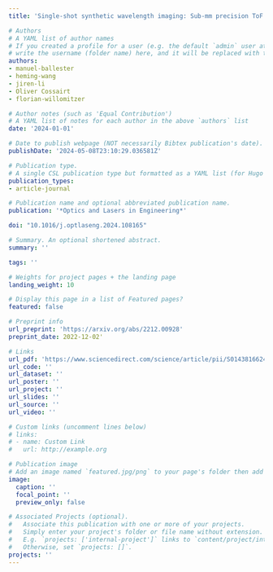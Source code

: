 ```yaml
---
title: 'Single-shot synthetic wavelength imaging: Sub-mm precision ToF sensing with conventional CMOS sensors'

# Authors
# A YAML list of author names
# If you created a profile for a user (e.g. the default `admin` user at `content/authors/admin/`), 
# write the username (folder name) here, and it will be replaced with their full name and linked to their profile.
authors:
- manuel-ballester
- heming-wang
- jiren-li
- Oliver Cossairt
- florian-willomitzer

# Author notes (such as 'Equal Contribution')
# A YAML list of notes for each author in the above `authors` list
date: '2024-01-01'

# Date to publish webpage (NOT necessarily Bibtex publication's date).
publishDate: '2024-05-08T23:10:29.036581Z'

# Publication type.
# A single CSL publication type but formatted as a YAML list (for Hugo requirements).
publication_types:
- article-journal

# Publication name and optional abbreviated publication name.
publication: '*Optics and Lasers in Engineering*'

doi: "10.1016/j.optlaseng.2024.108165"

# Summary. An optional shortened abstract.
summary: ''

tags: ''

# Weights for project pages + the landing page
landing_weight: 10

# Display this page in a list of Featured pages?
featured: false

# Preprint info
url_preprint: 'https://arxiv.org/abs/2212.00928'
preprint_date: 2022-12-02'

# Links
url_pdf: 'https://www.sciencedirect.com/science/article/pii/S0143816624001441'
url_code: ''
url_dataset: ''
url_poster: ''
url_project: ''
url_slides: ''
url_source: ''
url_video: ''

# Custom links (uncomment lines below)
# links:
# - name: Custom Link
#   url: http://example.org

# Publication image
# Add an image named `featured.jpg/png` to your page's folder then add a caption below.
image:
  caption: ''
  focal_point: ''
  preview_only: false

# Associated Projects (optional).
#   Associate this publication with one or more of your projects.
#   Simply enter your project's folder or file name without extension.
#   E.g. `projects: ['internal-project']` links to `content/project/internal-project/index.md`.
#   Otherwise, set `projects: []`.
projects: ''
---
```

